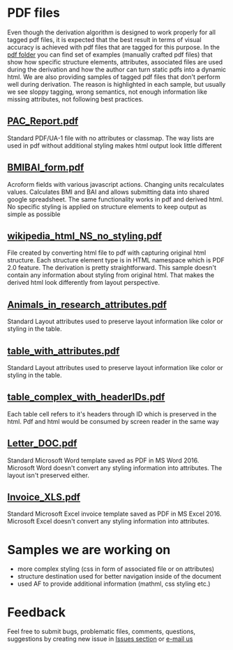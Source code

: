 # PDF files

Even though the derivation algorithm is designed to work properly for all tagged pdf files, it is expected that the best result in terms of visual accuracy is achieved with pdf files that are tagged for this purpose. In the [pdf folder](https://github.com/Normex/PDF-Derivation/blob/master/pdf) you can find set of examples (manually crafted pdf files) that show how specific structure elements, attributes, associated files are used during the derivation and how the author can turn static pdfs into a dynamic html. 
We are also providing samples of tagged pdf files that don't perform well during derivation. The reason is highlighted in each sample, but usually we see sloppy tagging, wrong semantics, not enough information like missing attributes, not following best practices.

## [PAC_Report.pdf](https://github.com/Normex/PDF-Derivation/blob/master/pdf/PAC_Report.pdf)
Standard PDF/UA-1 file with no attributes or classmap. The way lists are used in pdf without additional styling makes html output look little different

## [BMIBAI_form.pdf](https://github.com/Normex/PDF-Derivation/blob/master/pdf/BMIBAI_form.pdf)
Acroform fields with various javascript actions. Changing units recalculates values. Calculates BMI and BAI and allows submitting data into shared google spreadsheet. The same functionality works in pdf and derived html. No specific styling is applied on structure elements to keep output as simple as possible 

## [wikipedia_html_NS_no_styling.pdf](https://github.com/Normex/PDF-Derivation/blob/master/pdf/wikipedia_html_NS_no_styling.pdf)
File created by converting html file to pdf with capturing original html structure. Each structure element type is in HTML namespace which is PDF 2.0 feature. The derivation is pretty straightforward. This sample doesn't contain any information about styling from original html. That makes the derived html look differently from layout perspective. 

## [Animals_in_research_attributes.pdf](https://github.com/Normex/PDF-Derivation/blob/master/pdf/Animals_in_research_attributes.pdf)
Standard Layout attributes used to preserve layout information like color or styling in the table. 

## [table_with_attributes.pdf](https://github.com/Normex/PDF-Derivation/blob/master/pdf/table_with_attributes.pdf)
Standard Layout attributes used to preserve layout information like color or styling in the table. 

## [table_complex_with_headerIDs.pdf](https://github.com/Normex/PDF-Derivation/blob/master/pdf/table_complex_with_headerIDs.pdf)
Each table cell refers to it's headers through ID which is preserved in the html. Pdf and html would be consumed by screen reader in the same way

## [Letter_DOC.pdf](https://github.com/Normex/PDF-Derivation/blob/master/pdf/Letter_DOC.pdf)
Standard Microsoft Word template saved as PDF in MS Word 2016. Microsoft Word doesn't convert any styling information into attributes. The layout isn't preserved either.

## [Invoice_XLS.pdf](https://github.com/Normex/PDF-Derivation/blob/master/pdf/Invoice_XLS.pdf)
Standard Microsoft Excel invoice template saved as PDF in MS Excel 2016. Microsoft Excel doesn't convert any styling information into attributes.


# Samples we are working on
- more complex styling (css in form of associated file or on attributes)
- structure destination used for better navigation inside of the document
- used AF to provide additional information (mathml, css styling etc.)

# Feedback
Feel free to submit bugs, problematic files, comments, questions, suggestions by creating new issue in [Issues section](https://github.com/Normex/PDF-Derivation/issues) or [e-mail us](mailto:pdf-derivation@digitaldocuments.org) 

